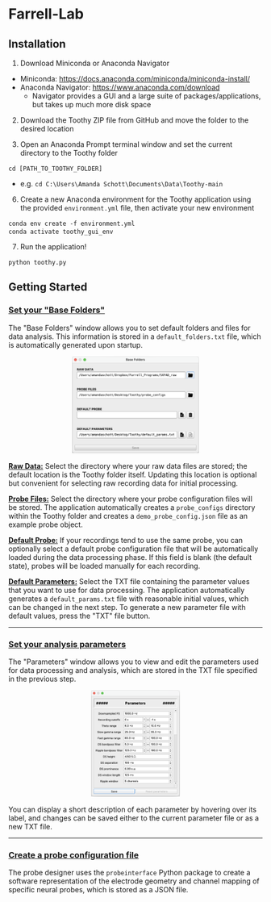 # Farrell-Lab

## Installation
1) Download Miniconda or Anaconda Navigator
* Miniconda: https://docs.anaconda.com/miniconda/miniconda-install/
* Anaconda Navigator: https://www.anaconda.com/download
  * Navigator provides a GUI and a large suite of packages/applications, but takes up much more disk space

2) Download the Toothy ZIP file from GitHub and move the folder to the desired location

3) Open an Anaconda Prompt terminal window and set the current directory to the Toothy folder
```
cd [PATH_TO_TOOTHY_FOLDER]
```
* e.g. ```cd C:\Users\Amanda Schott\Documents\Data\Toothy-main```

6) Create a new Anaconda environment for the Toothy application using the provided ```environment.yml``` file, then activate your new environment
```
conda env create -f environment.yml
conda activate toothy_gui_env
```

7) Run the application!
```
python toothy.py
```

## Getting Started

### <u>Set your "Base Folders"</u>
The "Base Folders" window allows you to set default folders and files for data analysis. This information is stored in a ```default_folders.txt``` file, which is automatically generated upon startup.

<p align="center"><img src="_img/base_folders.png" width=50%/></p>

**<u>Raw Data:</u>** Select the directory where your raw data files are stored; the default location is the Toothy folder itself. Updating this location is optional but convenient for selecting raw recording data for initial processing.

**<u>Probe Files:</u>** Select the directory where your probe configuration files will be stored. The application automatically creates a ```probe_configs``` directory within the Toothy folder and creates a ```demo_probe_config.json``` file as an example probe object.

**<u>Default Probe:</u>** If your recordings tend to use the same probe, you can optionally select a default probe configuration file that will be automatically loaded during the data processing phase. If this field is blank (the default state), probes will be loaded manually for each recording.

**<u>Default Parameters:</u>** Select the TXT file containing the parameter values that you want to use for data processing. The application automatically generates a ```default_params.txt``` file with reasonable initial values, which can be changed in the next step. To generate a new parameter file with default values, press the "TXT" file button.

---

### <u>Set your analysis parameters</u>
The "Parameters" window allows you to view and edit the parameters used for data processing and analysis, which are stored in the TXT file specified in the previous step.

<p align="center"><img src="_img/parameters.png" width=35%/></p>

You can display a short description of each parameter by hovering over its label, and changes can be saved either to the current parameter file or as a new TXT file.

---

### <u>Create a probe configuration file</u>
The probe designer uses the ```probeinterface``` Python package to create a software representation of the electrode geometry and channel mapping of specific neural probes, which is stored as a JSON file.

